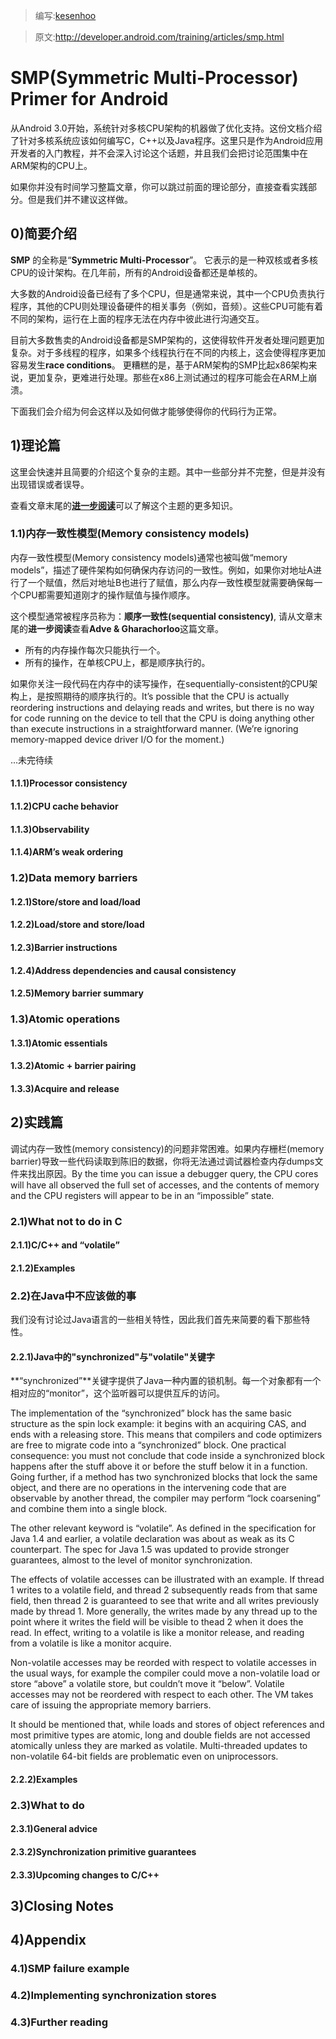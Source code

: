 > 编写:[kesenhoo](https://github.com/kesenhoo)

> 原文:<http://developer.android.com/training/articles/smp.html>

# SMP(Symmetric Multi-Processor) Primer for Android

从Android 3.0开始，系统针对多核CPU架构的机器做了优化支持。这份文档介绍了针对多核系统应该如何编写C，C++以及Java程序。这里只是作为Android应用开发者的入门教程，并不会深入讨论这个话题，并且我们会把讨论范围集中在ARM架构的CPU上。

如果你并没有时间学习整篇文章，你可以跳过前面的理论部分，直接查看实践部分。但是我们并不建议这样做。

## 0)简要介绍

**SMP** 的全称是“**Symmetric Multi-Processor**”。 它表示的是一种双核或者多核CPU的设计架构。在几年前，所有的Android设备都还是单核的。

大多数的Android设备已经有了多个CPU，但是通常来说，其中一个CPU负责执行程序，其他的CPU则处理设备硬件的相关事务（例如，音频）。这些CPU可能有着不同的架构，运行在上面的程序无法在内存中彼此进行沟通交互。

目前大多数售卖的Android设备都是SMP架构的，这使得软件开发者处理问题更加复杂。对于多线程的程序，如果多个线程执行在不同的内核上，这会使得程序更加容易发生**race conditions**。 更糟糕的是，基于ARM架构的SMP比起x86架构来说，更加复杂，更难进行处理。那些在x86上测试通过的程序可能会在ARM上崩溃。

下面我们会介绍为何会这样以及如何做才能够使得你的代码行为正常。

## 1)理论篇

这里会快速并且简要的介绍这个复杂的主题。其中一些部分并不完整，但是并没有出现错误或者误导。

查看文章末尾的[**进一步阅读**]()可以了解这个主题的更多知识。

### 1.1)内存一致性模型(Memory consistency models)

内存一致性模型(Memory consistency models)通常也被叫做“memory models”，描述了硬件架构如何确保内存访问的一致性。例如，如果你对地址A进行了一个赋值，然后对地址B也进行了赋值，那么内存一致性模型就需要确保每一个CPU都需要知道刚才的操作赋值与操作顺序。

这个模型通常被程序员称为：**顺序一致性(sequential consistency)**, 请从文章末尾的**进一步阅读**查看**Adve & Gharachorloo**这篇文章。

* 所有的内存操作每次只能执行一个。
* 所有的操作，在单核CPU上，都是顺序执行的。

如果你关注一段代码在内存中的读写操作，在sequentially-consistent的CPU架构上，是按照期待的顺序执行的。It’s possible that the CPU is actually reordering instructions and delaying reads and writes, but there is no way for code running on the device to tell that the CPU is doing anything other than execute instructions in a straightforward manner. (We’re ignoring memory-mapped device driver I/O for the moment.)

...未完待续

#### 1.1.1)Processor consistency
#### 1.1.2)CPU cache behavior
#### 1.1.3)Observability
#### 1.1.4)ARM’s weak ordering

### 1.2)Data memory barriers

#### 1.2.1)Store/store and load/load
#### 1.2.2)Load/store and store/load
#### 1.2.3)Barrier instructions
#### 1.2.4)Address dependencies and causal consistency
#### 1.2.5)Memory barrier summary

### 1.3)Atomic operations

#### 1.3.1)Atomic essentials
#### 1.3.2)Atomic + barrier pairing
#### 1.3.3)Acquire and release


## 2)实践篇

调试内存一致性(memory consistency)的问题非常困难。如果内存栅栏(memory barrier)导致一些代码读取到陈旧的数据，你将无法通过调试器检查内存dumps文件来找出原因。By the time you can issue a debugger query, the CPU cores will have all observed the full set of accesses, and the contents of memory and the CPU registers will appear to be in an “impossible” state.

### 2.1)What not to do in C
#### 2.1.1)C/C++ and “volatile”
#### 2.1.2)Examples

### 2.2)在Java中不应该做的事

我们没有讨论过Java语言的一些相关特性，因此我们首先来简要的看下那些特性。

#### 2.2.1)Java中的"synchronized"与"volatile"关键字

**“synchronized”**关键字提供了Java一种内置的锁机制。每一个对象都有一个相对应的“monitor”，这个监听器可以提供互斥的访问。

The implementation of the “synchronized” block has the same basic structure as the spin lock example: it begins with an acquiring CAS, and ends with a releasing store. This means that compilers and code optimizers are free to migrate code into a “synchronized” block. One practical consequence: you must not conclude that code inside a synchronized block happens after the stuff above it or before the stuff below it in a function. Going further, if a method has two synchronized blocks that lock the same object, and there are no operations in the intervening code that are observable by another thread, the compiler may perform “lock coarsening” and combine them into a single block.

The other relevant keyword is “volatile”. As defined in the specification for Java 1.4 and earlier, a volatile declaration was about as weak as its C counterpart. The spec for Java 1.5 was updated to provide stronger guarantees, almost to the level of monitor synchronization.

The effects of volatile accesses can be illustrated with an example. If thread 1 writes to a volatile field, and thread 2 subsequently reads from that same field, then thread 2 is guaranteed to see that write and all writes previously made by thread 1. More generally, the writes made by any thread up to the point where it writes the field will be visible to thead 2 when it does the read. In effect, writing to a volatile is like a monitor release, and reading from a volatile is like a monitor acquire.

Non-volatile accesses may be reorded with respect to volatile accesses in the usual ways, for example the compiler could move a non-volatile load or store “above” a volatile store, but couldn’t move it “below”. Volatile accesses may not be reordered with respect to each other. The VM takes care of issuing the appropriate memory barriers.

It should be mentioned that, while loads and stores of object references and most primitive types are atomic, long and double fields are not accessed atomically unless they are marked as volatile. Multi-threaded updates to non-volatile 64-bit fields are problematic even on uniprocessors.

#### 2.2.2)Examples

### 2.3)What to do
#### 2.3.1)General advice
#### 2.3.2)Synchronization primitive guarantees
#### 2.3.3)Upcoming changes to C/C++

## 3)Closing Notes

## 4)Appendix
### 4.1)SMP failure example
### 4.2)Implementing synchronization stores
### 4.3)Further reading
